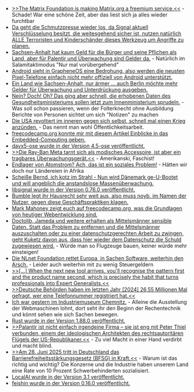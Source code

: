 * [>>The Matrix Foundation is making Matrix.org a freemium service.<<](https://blog.cyrneko.eu/matrix-is-cooked) - Schade! War eine schöne Zeit, aber das liest sich ja alles wieder furchtbar
* [Da geht die Schmutzpresse wieder los, da Signal aktuell Verschlüsselung besitzt, die weitesgehend sicher ist, nutzen natürlich ALLE Terroristen und Kinderschänder dieses Werkzeug um Angriffe zu planen.](https://www.bleepingcomputer.com/news/security/apt28-hackers-use-signal-chats-to-launch-new-malware-attacks-on-ukraine/)
* [Sachsen-Anhalt hat kaum Geld für die Bürger und seine Pflichen als Land, aber für Palentir und Überwachung sind Gelder da.](https://netzpolitik.org/2025/automatisierte-datenanalyse-sachsen-anhalt-will-interimsweise-palantir/) - Natürlich im Salamitaktimodus "Nur mal vorübergehend"
* [Android sieht in GrapheneOS eine Bedrohung, also werden die neusten Pixel-Telefone einfach nicht mehr offiziell von Android unterstützt.](https://www.kuketz-blog.de/android-16-so-reagiert-grapheneos-auf-die-neuen-huerden-von-google/)
* [Ein Land wie Sachsen-Anhalt, nur ärmer ... auch Berlin möchte mehr Gelder für Überwachung und Unterdrückung ausgeben.](https://netzpolitik.org/2025/videoueberwachung-und-staatstrojaner-berliner-landesregierung-will-befugnisse-der-polizei-ausweiten/)
* [Nein? Doch! Oh? Das ging aber schnell, die erhobenen Daten des Gesundheitsministeriums sollen jetzt zum Innenministerium sprudeln.](https://netzpolitik.org/2025/datenaustausch-zwischen-behoerden-innenminister-setzen-vertrauen-bei-der-behandlung-psychischer-erkrankungen-aufs-spiel/) - Was soll schon passieren, wenn der Folterknecht ohne Ausbildung Berichte von Personen sichtet um sich "Notizen" zu machen
* [Die USA revoltiert im inneren gegen sich selbst, schnell mal einen Krieg anzünden.](https://www.deutschlandfunk.de/kriegseintritt-der-usa-interview-peter-wittig-ex-botschafter-in-washington-100.html) - Das nennt man wohl Öffentlichkeitsarbeit.
* [freecodecamp.org konnte mir mit diesem Artikel Einblicke in das Embedded-Computing geben.](https://www.freecodecamp.org/news/learn-embedded-systems-firmware-basics-handbook-for-devs/)
* [davx5-ose wurde in der Version 4.5-ose veröffentlicht.](https://github.com/bitfireAT/davx5-ose/releases/tag/v4.5-ose)
* [>>Die Ray-Ban Meta tarnt sich als modisches Accessoire, ist aber ein tragbares Überwachungsgerät.<<](https://www.kuketz-blog.de/smartglass-ray-ban-meta-dauerueberwachung-im-sonnenbrillengehaeuse/) - Amerikanski, Faschist!
* [Endlager von Atomstrom? Ach, das ist ein soziales Problem!](https://www.deutschlandfunk.de/atommuell-endlager-europa-100.html) - Hätten wir doch nur Ländereien in Afrika
* [Scheiße Bernd, ich kotz im Strahl - Nun wird Dänemark ge-U-Bootet und will angeblich die anstandslose Massenüberwachung.](https://netzpolitik.org/2025/eu-ratspraesidentschaft-daenemark-setzt-chatkontrolle-wieder-auf-die-agenda/)
* [libsignal wurde in der Version 0.76.0 veröffentlicht.](https://github.com/signalapp/libsignal/releases/tag/v0.76.0)
* [Bumble legt ihr Hausrecht sehr weit aus, also muss noyb, im Namen der Nutzer, gegen diese Geschäftspraktiken klagen.](https://noyb.eu/de/bumbles-ai-icebreakers-are-mainly-breaking-eu-law)
* [Mark Mahoney zeigt euch auf freecodecamp.org, was die Grundlagen von heutiger Webentwicklung sind.](https://www.freecodecamp.org/news/an-animated-introduction-to-web-development-from-back-to-front/)
* [Doctolib, Jameda und weitere erhalten als Mittelsmänner sensible Daten. Statt das Problem zu entfernen und die Mittelsmänner auszuschalten oder zu einer datenschutzgerechten Arbeit zu zwingen, geht Kuketz davon aus, dass hier wieder dem Datenschutz die Schuld zugewiesen wird.](https://www.kuketz-blog.de/auslagerung-der-terminvereinbarung-von-arztpraxen-an-dritte/) - Würde man so Flugzeuge bauen, keiner würde mehr einsteigen!
* [Die NLnet Foundation rettet Europa, in Sachen Software, weiterhin den Arsch.](https://lwn.net/Articles/1026895/) - Leider auch weiterhin mit zu wenig Steuergeldern
* [>>[...] When the next new tool arrives, you'll recognise the pattern first and the product name second, which is precisely the habit that turns professionals into Expert Generalists.<<](https://martinfowler.com/articles/expert-generalist.html#GrowingExpertGeneralists)
* [>>Deutsche Behörden haben im letzten Jahr [2024] 26,55 Millionen Mal gefragt, wer eine Telefonnummer registriert hat.<<](https://netzpolitik.org/2025/bestandsdatenauskunft-2024-behoerden-fragen-weiter-jede-sekunde-wem-eine-telefonnummer-gehoert/)
* [Ich war gestern im Industriemuseum Chemnitz.](https://www.industriemuseum-chemnitz.de/) - Alleine die Ausstellung der Webmaschinen lohnt, dort seht ihr den Beginn der Rechentechnik und könnt sehen wie sich Sachen bewegen.
* [Rust wurde in der Version 1.88.0 veröffentlicht.](https://blog.rust-lang.org/2025/06/26/Rust-1.88.0/)
* [>>Palantir ist nicht einfach irgendeine Firma – sie ist eng mit Peter Thiel verbunden, einem der ideologischen Architekten des rechtsautoritären Flügels der US-Republikaner.<<](https://www.kuketz-blog.de/palantir-sicherheitssoftware-mit-demokratischem-kollateralschaden/) - Zu viel Macht in einer Hand verdirbt und macht blind.
* [>>Am 28. Juni 2025 tritt in Deutschland das Barrierefreiheitsstärkungsgesetz (BFSG) in Kraft.<<](https://www.deutschlandfunk.de/inklusion-digital-barrierefreiheitsstaerkungsgesetz-bfsg-100.html) - Warum ist das richtig und wichtig? Die Konzerne und die Industrie haben unserem Land eine Rate von 10 Prozent Schwerbehinderten sozialisiert.
* [LocalAI wurde in der Version 3.1 veröffentlicht.](https://github.com/mudler/LocalAI/releases/tag/v3.1.0)
* [feishin wurde in der Version 0.16.0 veröffentlicht.](https://github.com/jeffvli/feishin/releases/tag/v0.16.0)
